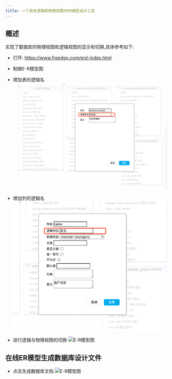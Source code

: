 ```yaml
---
title: 一个具有逻辑和物理视图的ER模型设计工具
---
```


## 概述

  实现了数据库的物理视图和逻辑视图的显示和切换,具体参考如下:
  
  - 打开: https://www.freedgo.com/erd-index.html  
  - 制做E-R模型图  
  
  - 增加表的逻辑名
   ![E-R模型图](/public/themes/freedgo/er/add_logic_table.png "ER模型图")
  - 增加列的逻辑名
  ![E-R模型图](/public/themes/freedgo/er/add_logic_column.png "ER模型图")
  - 进行逻辑与物理视图的切换
  ![E-R模型图](/public/themes/freedgo/er/switch_l_l.png "ER模型图")
## 在线ER模型生成数据库设计文件
  - 点击生成数据库文档
  ![E-R模型图](/public/themes/freedgo/er/erd_word.png "ER模型图")
